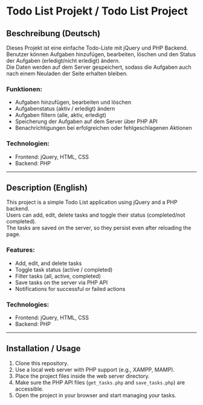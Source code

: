 # Todo List Projekt / Todo List Project

## Beschreibung (Deutsch)

Dieses Projekt ist eine einfache Todo-Liste mit jQuery und PHP Backend.  
Benutzer können Aufgaben hinzufügen, bearbeiten, löschen und den Status der Aufgaben (erledigt/nicht erledigt) ändern.  
Die Daten werden auf dem Server gespeichert, sodass die Aufgaben auch nach einem Neuladen der Seite erhalten bleiben.

### Funktionen:
- Aufgaben hinzufügen, bearbeiten und löschen  
- Aufgabenstatus (aktiv / erledigt) ändern  
- Aufgaben filtern (alle, aktiv, erledigt)  
- Speicherung der Aufgaben auf dem Server über PHP API  
- Benachrichtigungen bei erfolgreichen oder fehlgeschlagenen Aktionen  

### Technologien:
- Frontend: jQuery, HTML, CSS  
- Backend: PHP  

---

## Description (English)

This project is a simple Todo List application using jQuery and a PHP backend.  
Users can add, edit, delete tasks and toggle their status (completed/not completed).  
The tasks are saved on the server, so they persist even after reloading the page.

### Features:
- Add, edit, and delete tasks  
- Toggle task status (active / completed)  
- Filter tasks (all, active, completed)  
- Save tasks on the server via PHP API  
- Notifications for successful or failed actions  

### Technologies:
- Frontend: jQuery, HTML, CSS  
- Backend: PHP  

---

## Installation / Usage

1. Clone this repository.  
2. Use a local web server with PHP support (e.g., XAMPP, MAMP).  
3. Place the project files inside the web server directory.  
4. Make sure the PHP API files (`get_tasks.php` and `save_tasks.php`) are accessible.  
5. Open the project in your browser and start managing your tasks.  




